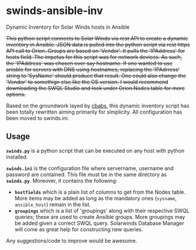 # swinds-ansible-inv
Dynamic Inventory for Solar Winds hosts in Ansible

~~This python script connects to Solar Winds via rest API to create a dynamic inventory in Ansible.  JSON data is pulled into the python script via rest https API call to Orion.   Groups are based on 'Vendor'.  It pulls the 'IPAddress' for hosts field.  The impetus for this script was for network devices.  As such, the 'IPAddress' was chosen over say hostname.  If one wanted to use anisble for servers with DNS using hostnames, replacing the 'IPAdrress' string to 'SysName' should produce that result.  One could also change the 'Vendor' to somethign else like the OS version.  I would recommend downloading the SWQL Studio and look under Orion.Nodes table for more options.~~

Based on the groundwork layed by [cbabs](https://github.com/cbabs/solarwinds-ansible-inv), this dynamic inventory script has been totally rewritten aiming primarily for simplicity. All configuration has been moved to swinds.ini.

## Usage
**`swinds.py`** is a python script that can be executed on any host with python installed.

**`swinds.ini`** is the configuration file where servername, username and password are contained. This file must be in the same directory as **`swinds.py`**. Moreover, it contains the following:
* **`hostfields`** which is a plain list of columns to get from the Nodes table. More items may be added as long as the mandatory ones (`sysname`, `ansible_host`) remain in the list.
* **`groupings`** which is a list of 'groupings' along with their respective SWQL queries; these are used to create Ansible groups. More groupings may be added given a correct SWQL query. Solarwinds Database Manager will come as great help for constructing new queries. 

Any suggestions/code to improve would be awesome. 
